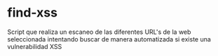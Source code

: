 # find-xss
Script que realiza un escaneo de las diferentes URL's de la web seleccionada intentando buscar de manera automatizada si existe una vulnerabilidad XSS
